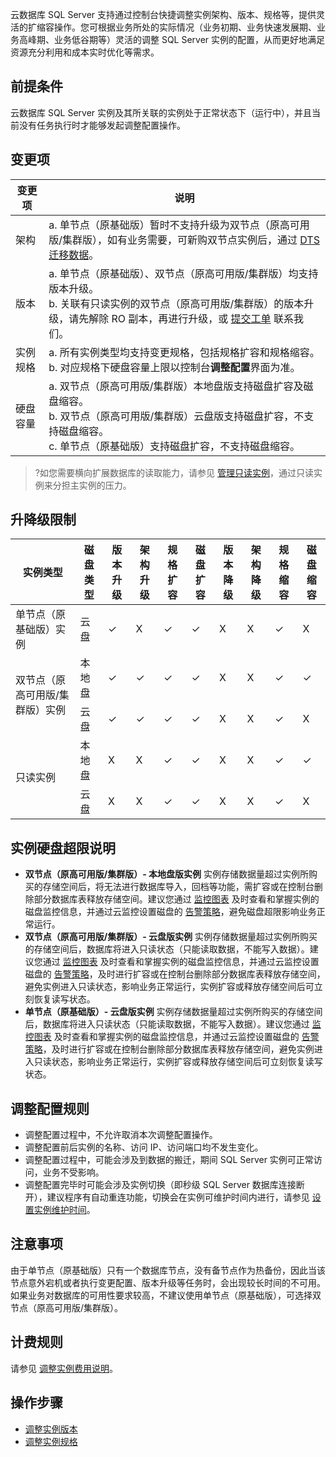 云数据库 SQL Server 支持通过控制台快捷调整实例架构、版本、规格等，提供灵活的扩缩容操作。您可根据业务所处的实际情况（业务初期、业务快速发展期、业务高峰期、业务低谷期等）灵活的调整 SQL Server 实例的配置，从而更好地满足资源充分利用和成本实时优化等需求。

## 前提条件
云数据库 SQL Server 实例及其所关联的实例处于正常状态下（运行中），并且当前没有任务执行时才能够发起调整配置操作。

## 变更项
| 变更项 | 说明 |
|---------|---------|
| 架构 | a. 单节点（原基础版）暂时不支持升级为双节点（原高可用版/集群版），如有业务需要，可新购双节点实例后，通过 [DTS 迁移数据](https://cloud.tencent.com/document/product/238/50268)。|
| 版本 | a. 单节点（原基础版）、双节点（原高可用版/集群版）均支持版本升级。<br>b. 关联有只读实例的双节点（原高可用版/集群版）的版本升级，请先解除 RO 副本，再进行升级，或 [提交工单](https://console.cloud.tencent.com/workorder/category) 联系我们。 |
| 实例规格 | a. 所有实例类型均支持变更规格，包括规格扩容和规格缩容。<br>b. 对应规格下硬盘容量上限以控制台**调整配置**界面为准。 |
| 硬盘容量 | a. 双节点（原高可用版/集群版）本地盘版支持磁盘扩容及磁盘缩容。<br>b. 双节点（原高可用版/集群版）云盘版支持磁盘扩容，不支持磁盘缩容。<br>c. 单节点（原基础版）支持磁盘扩容，不支持磁盘缩容。 |

>?如您需要横向扩展数据库的读取能力，请参见 [管理只读实例](https://cloud.tencent.com/document/product/238/43231)，通过只读实例来分担主实例的压力。

## 升降级限制

<table>
<thead><tr><th>实例类型</th><th>磁盘类型</th><th>版本升级</th><th>架构升级</th><th>规格扩容</th><th>磁盘扩容</th><th>版本降级	</th><th>架构降级</th><th>规格缩容</th><th>磁盘缩容</th></tr></thead>
<tbody>
<tr>
<td>单节点（原基础版）实例</td><td>云盘</td><td>&#10003;</td><td>X</td><td>&#10003;</td><td>&#10003;</td><td>X</td><td>X</td><td>&#10003;</td><td>X</td></tr>
<tr>
<td rowspan="2">双节点（原高可用版/集群版）实例</td>
<td>本地盘</td><td>&#10003;</td><td>&#10003;</td><td>&#10003;</td><td>&#10003;</td><td>X</td><td>X</td><td>&#10003;</td><td>&#10003;</td></tr>
<td>云盘</td><td>&#10003;</td><td>&#10003;</td><td>&#10003;</td><td>&#10003;</td><td>X</td><td>X</td><td>&#10003;</td><td>X</td></tr>	
<tr>
<td rowspan="2">只读实例</td>
<td>本地盘</td><td>X</td><td>X</td><td>&#10003;</td><td>&#10003;</td><td>X</td><td>X</td><td>&#10003;</td><td>&#10003;</td></tr>
<td>云盘</td><td>X</td><td>X</td><td>&#10003;</td><td>&#10003;</td><td>X</td><td>X</td><td>&#10003;</td><td>X</td></tr>

</tbody></table>	

## 实例硬盘超限说明
- **双节点（原高可用版/集群版）- 本地盘版实例**
实例存储数据量超过实例所购买的存储空间后，将无法进行数据库导入，回档等功能，需扩容或在控制台删除部分数据库表释放存储空间。建议您通过 [监控图表](https://cloud.tencent.com/document/product/238/70272) 及时查看和掌握实例的磁盘监控信息，并通过云监控设置磁盘的 [告警策略](https://cloud.tencent.com/document/product/238/70273)，避免磁盘超限影响业务正常运行。
- **双节点（原高可用版/集群版）- 云盘版实例**
实例存储数据量超过实例所购买的存储空间后，数据库将进入只读状态（只能读取数据，不能写入数据）。建议您通过 [监控图表](https://cloud.tencent.com/document/product/238/70272) 及时查看和掌握实例的磁盘监控信息，并通过云监控设置磁盘的 [告警策略](https://cloud.tencent.com/document/product/238/70273)，及时进行扩容或在控制台删除部分数据库表释放存储空间，避免实例进入只读状态，影响业务正常运行，实例扩容或释放存储空间后可立刻恢复读写状态。
- **单节点（原基础版）- 云盘版实例**
实例存储数据量超过实例所购买的存储空间后，数据库将进入只读状态（只能读取数据，不能写入数据）。建议您通过 [监控图表](https://cloud.tencent.com/document/product/238/70272) 及时查看和掌握实例的磁盘监控信息，并通过云监控设置磁盘的 [告警策略](https://cloud.tencent.com/document/product/238/70273)，及时进行扩容或在控制台删除部分数据库表释放存储空间，避免实例进入只读状态，影响业务正常运行，实例扩容或释放存储空间后可立刻恢复读写状态。

## 调整配置规则
- 调整配置过程中，不允许取消本次调整配置操作。
- 调整配置前后实例的名称、访问 IP、访问端口均不发生变化。
- 调整配置过程中，可能会涉及到数据的搬迁，期间 SQL Server 实例可正常访问，业务不受影响。
- 调整配置完毕时可能会涉及实例切换（即秒级 SQL Server 数据库连接断开），建议程序有自动重连功能，切换会在实例可维护时间内进行，请参见 [设置实例维护时间](https://cloud.tencent.com/document/product/238/43218)。

## 注意事项
由于单节点（原基础版）只有一个数据库节点，没有备节点作为热备份，因此当该节点意外宕机或者执行变更配置、版本升级等任务时，会出现较长时间的不可用。如果业务对数据库的可用性要求较高，不建议使用单节点（原基础版），可选择双节点（原高可用版/集群版）。

## 计费规则
请参见 [调整实例费用说明](https://cloud.tencent.com/document/product/238/43212)。

## 操作步骤
- [调整实例版本](https://cloud.tencent.com/document/product/238/67862)
- [调整实例规格](https://cloud.tencent.com/document/product/238/67863)
